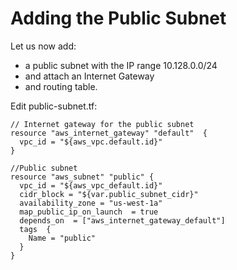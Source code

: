# Adding the Public Subnet

Let us now add:
- a public subnet with the IP range 10.128.0.0/24 
- and attach an Internet Gateway 
- and routing table. 

Edit public-subnet.tf:
```console
// Internet gateway for the public subnet
resource "aws_internet_gateway" "default"  {
  vpc_id = "${aws_vpc.default.id}"
}

//Public subnet 
resource "aws_subnet" "public" {
  vpc_id = "${aws_vpc_default.id}"
  cidr_block = "${var.public_subnet_cidr}"
  availability_zone = "us-west-1a"
  map_public_ip_on_launch  = true
  depends_on  = ["aws_internet_gateway_default"]
  tags  {
    Name = "public"
  }
}



```

